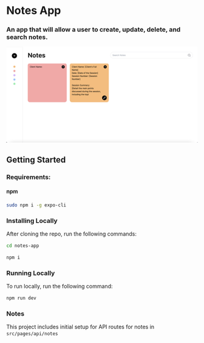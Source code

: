 # Notes App

### An app that will allow a user to create, update, delete, and search notes.

<img src="public/demo.png" alt="demo"/>

## Getting Started

### Requirements:

#### npm

```bash
sudo npm i -g expo-cli
```

### Installing Locally

After cloning the repo, run the following commands:

```bash
cd notes-app
```

```bash
npm i
```

### Running Locally

To run locally, run the following command:

```bash
npm run dev
```

### Notes

This project includes initial setup for API routes for notes in `src/pages/api/notes`
